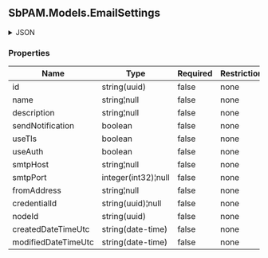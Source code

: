
<h2 id="tocS_SbPAM.Models.EmailSettings">SbPAM.Models.EmailSettings</h2>

<a id="schemasbpam.models.emailsettings"></a>
<a id="schema_SbPAM.Models.EmailSettings"></a>
<a id="tocSsbpam.models.emailsettings"></a>
<a id="tocssbpam.models.emailsettings"></a>

<details><summary>JSON</summary>


```json
{
  "id": "497f6eca-6276-4993-bfeb-53cbbbba6f08",
  "name": "string",
  "description": "string",
  "sendNotification": true,
  "useTls": true,
  "useAuth": true,
  "smtpHost": "string",
  "smtpPort": 0,
  "fromAddress": "string",
  "credentialId": "f568fec0-10b6-4b94-9daf-e62c50c9bf3e",
  "nodeId": "959356e3-6168-4a92-b4a5-b9d462be6177",
  "createdDateTimeUtc": "2019-08-24T14:15:22Z",
  "modifiedDateTimeUtc": "2019-08-24T14:15:22Z"
}

```


</details>

### Properties

|Name|Type|Required|Restrictions|Description|
|---|---|---|---|---|
|id|string(uuid)|false|none|none|
|name|string¦null|false|none|none|
|description|string¦null|false|none|none|
|sendNotification|boolean|false|none|none|
|useTls|boolean|false|none|none|
|useAuth|boolean|false|none|none|
|smtpHost|string¦null|false|none|none|
|smtpPort|integer(int32)¦null|false|none|none|
|fromAddress|string¦null|false|none|none|
|credentialId|string(uuid)¦null|false|none|none|
|nodeId|string(uuid)|false|none|none|
|createdDateTimeUtc|string(date-time)|false|none|none|
|modifiedDateTimeUtc|string(date-time)|false|none|none|



